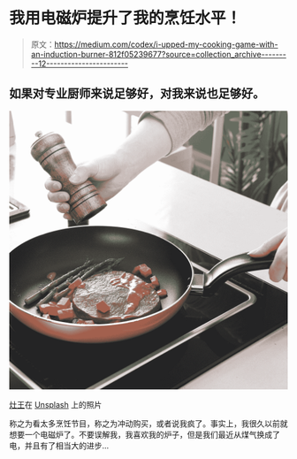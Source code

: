 # 我用电磁炉提升了我的烹饪水平！

> 原文：<https://medium.com/codex/i-upped-my-cooking-game-with-an-induction-burner-812f05239677?source=collection_archive---------12----------------------->

## 如果对专业厨师来说足够好，对我来说也足够好。

![](img/3726b9172f609729e683f7fda9afc228.png)

[灶王](https://unsplash.com/@cookerking?utm_source=medium&utm_medium=referral)在 [Unsplash](https://unsplash.com?utm_source=medium&utm_medium=referral) 上的照片

称之为看太多烹饪节目，称之为冲动购买，或者说我疯了。事实上，我很久以前就想要一个电磁炉了。不要误解我，我喜欢我的炉子，但是我们最近从煤气换成了电，并且有了相当大的进步…
